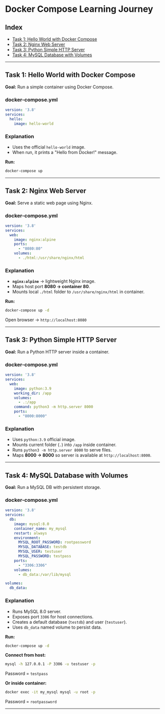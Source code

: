 # Docker Compose Learning Journey

## Index
- [Task 1: Hello World with Docker Compose](#task-1-hello-world-with-docker-compose)
- [Task 2: Nginx Web Server](#task-2-nginx-web-server)
- [Task 3: Python Simple HTTP Server](#task-3-python-simple-http-server)
- [Task 4: MySQL Database with Volumes](#task-4-mysql-database-with-volumes)

---

## Task 1: Hello World with Docker Compose

**Goal:** Run a simple container using Docker Compose.

### docker-compose.yml
```yaml
version: '3.8'
services:
  hello:
    image: hello-world
```

### Explanation
- Uses the official `hello-world` image.  
- When run, it prints a "Hello from Docker!" message.  

**Run:**
```bash
docker-compose up
```

---

## Task 2: Nginx Web Server

**Goal:** Serve a static web page using Nginx.

### docker-compose.yml
```yaml
version: '3.8'
services:
  web:
    image: nginx:alpine
    ports:
      - "8080:80"
    volumes:
      - ./html:/usr/share/nginx/html
```

### Explanation
- **`nginx:alpine`** → lightweight Nginx image.  
- Maps host port **8080 → container 80**.  
- Mounts local `./html` folder to `/usr/share/nginx/html` in container.  

**Run:**  
```bash
docker-compose up -d
```
Open browser → `http://localhost:8080`

---

## Task 3: Python Simple HTTP Server

**Goal:** Run a Python HTTP server inside a container.

### docker-compose.yml
```yaml
version: '3.8'
services:
  web:
    image: python:3.9
    working_dir: /app
    volumes:
      - .:/app
    command: python3 -m http.server 8000
    ports:
      - "8000:8000"
```

### Explanation
- Uses `python:3.9` official image.  
- Mounts current folder (`.`) into `/app` inside container.  
- Runs `python3 -m http.server 8000` to serve files.  
- Maps **8000 → 8000** so server is available at `http://localhost:8000`.

---

## Task 4: MySQL Database with Volumes

**Goal:** Run a MySQL DB with persistent storage.

### docker-compose.yml
```yaml
version: '3.8'
services:
  db:
    image: mysql:8.0
    container_name: my_mysql
    restart: always
    environment:
      MYSQL_ROOT_PASSWORD: rootpassword
      MYSQL_DATABASE: testdb
      MYSQL_USER: testuser
      MYSQL_PASSWORD: testpass
    ports:
      - "3306:3306"
    volumes:
      - db_data:/var/lib/mysql

volumes:
  db_data:
```

### Explanation
- Runs MySQL 8.0 server.  
- Exposes port `3306` for host connections.  
- Creates a default database (`testdb`) and user (`testuser`).  
- Uses `db_data` named volume to persist data.  

**Run:**
```bash
docker-compose up -d
```

**Connect from host:**
```bash
mysql -h 127.0.0.1 -P 3306 -u testuser -p
```
Password = `testpass`

**Or inside container:**
```bash
docker exec -it my_mysql mysql -u root -p
```
Password = `rootpassword`

---
